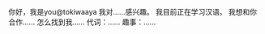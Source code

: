 你好，我是you@tokiwaaya
我对……感兴趣。
我目前正在学习汉语。
我想和你合作……
怎么找到我……
代词：……
趣事：……

<!---
移动到页面上的下一个交互元素。趣事：……
Tokiwaya/tokiwaya是一个特殊的存储库，你的自述
--->
